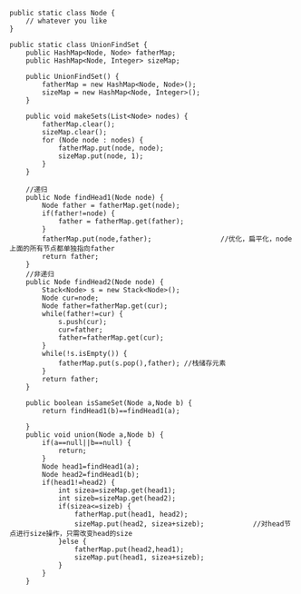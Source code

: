     public static class Node {
		// whatever you like
	}

	public static class UnionFindSet {
		public HashMap<Node, Node> fatherMap;
		public HashMap<Node, Integer> sizeMap;

		public UnionFindSet() {
			fatherMap = new HashMap<Node, Node>();
			sizeMap = new HashMap<Node, Integer>();
		}

		public void makeSets(List<Node> nodes) {
			fatherMap.clear();
			sizeMap.clear();
			for (Node node : nodes) {
				fatherMap.put(node, node);
				sizeMap.put(node, 1);
			}
		}

		//递归
		public Node findHead1(Node node) {
			Node father = fatherMap.get(node);
			if(father!=node) {
				father = fatherMap.get(father);
			}
			fatherMap.put(node,father);					//优化，扁平化，node上面的所有节点都单独指向father
			return father;
		}
		//非递归
		public Node findHead2(Node node) {
			Stack<Node> s = new Stack<Node>();
			Node cur=node;
			Node father=fatherMap.get(cur);
			while(father!=cur) {
				s.push(cur);
				cur=father;
				father=fatherMap.get(cur);
			}
			while(!s.isEmpty()) {
				fatherMap.put(s.pop(),father); //栈储存元素
			}
			return father;
		}
		
		public boolean isSameSet(Node a,Node b) {
			return findHead1(b)==findHead1(a);
			
		}
		public void union(Node a,Node b) {
			if(a==null||b==null) {
				return;
			}
			Node head1=findHead1(a);
			Node head2=findHead1(b);
			if(head1!=head2) {
				int sizea=sizeMap.get(head1);
				int sizeb=sizeMap.get(head2);
				if(sizea<=sizeb) {
					fatherMap.put(head1, head2);
					sizeMap.put(head2, sizea+sizeb);			//对head节点进行size操作，只需改变head的size
				}else {
					fatherMap.put(head2,head1);
					sizeMap.put(head1, sizea+sizeb);
				}
			}
		}
